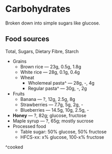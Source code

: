 # Carbohydrates

Broken down into simple sugars like glucose. 

## Food sources

Total, Sugars, Dietary Fibre, Starch

* Grains
  * Brown rice — 23g, 0.5g, 1.8g
  * White rice — 28g, 0.1g, 0.4g
  * Wheat
    * Wholemeal pasta^ — 28g, -, 4g
    * Regular pasta^ — 30g, -, 2g
* Fruits
  * Banana — ?, 12g, 2.5g, 8g
  * Strawberries — 7.7g, 5g, 2g, -
  * Blueberries — 14.5g, 10g, 2.5g, -
* **Honey** — ?, 82g; glucose, fructose
* Maple syrup — ?, 65g; mostly sucrose
* Processed food
  * Table sugar: 50% glucose, 50% fructose
  * HFCS-xx: x% glucose, 100-x% fructose

^cooked
